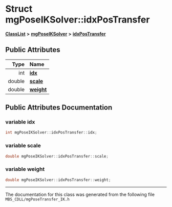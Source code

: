 

# Struct mgPoseIKSolver::idxPosTransfer



[**ClassList**](annotated.md) **>** [**mgPoseIKSolver**](classmg_pose_i_k_solver.md) **>** [**idxPosTransfer**](structmg_pose_i_k_solver_1_1idx_pos_transfer.md)


























## Public Attributes

| Type | Name |
| ---: | :--- |
|  int | [**idx**](#variable-idx)  <br> |
|  double | [**scale**](#variable-scale)  <br> |
|  double | [**weight**](#variable-weight)  <br> |












































## Public Attributes Documentation




### variable idx 

```C++
int mgPoseIKSolver::idxPosTransfer::idx;
```






### variable scale 

```C++
double mgPoseIKSolver::idxPosTransfer::scale;
```






### variable weight 

```C++
double mgPoseIKSolver::idxPosTransfer::weight;
```




------------------------------
The documentation for this class was generated from the following file `MBS_CDLL/mgPoseTransfer_IK.h`

